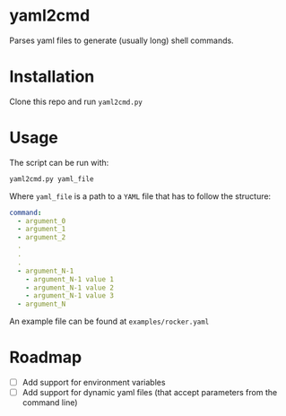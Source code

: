 # yaml2cmd

Parses yaml files to generate (usually long) shell commands.

# Installation

Clone this repo and run `yaml2cmd.py`

# Usage

The script can be run with:
```bash
yaml2cmd.py yaml_file
```

Where `yaml_file` is a path to a `YAML` file that has to follow the structure:

```YAML
command:
  - argument_0
  - argument_1
  - argument_2
  .
  .
  .
  - argument_N-1
    - argument_N-1 value 1
    - argument_N-1 value 2
    - argument_N-1 value 3
  - argument_N
```

An example file can be found at `examples/rocker.yaml`

# Roadmap
- [ ] Add support for environment variables 
- [ ] Add support for dynamic yaml files (that accept parameters from the command line) 
